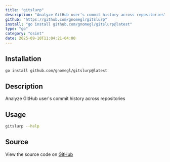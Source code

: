 ```yaml
---
title: "gitslurp"
description: "Analyze GitHub user's commit history across repositories"
github: "https://github.com/gnomegl/gitslurp"
install: "go install github.com/gnomegl/gitslurp@latest"
type: "go"
category: "osint"
date: 2025-09-10T11:04:21-04:00
---
```


## Installation

```bash
go install github.com/gnomegl/gitslurp@latest
```

## Description

Analyze GitHub user's commit history across repositories

## Usage

```bash
gitslurp --help
```

## Source

View the source code on [GitHub](https://github.com/gnomegl/gitslurp)
